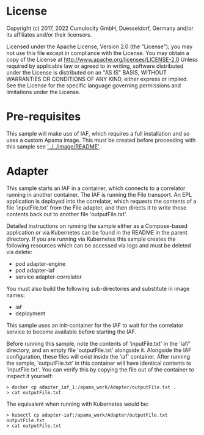 License
=======
Copyright (c) 2017, 2022 Cumulocity GmbH, Duesseldorf, Germany and/or its affiliates and/or their licensors.

Licensed under the Apache License, Version 2.0 (the "License"); you may not use this
file except in compliance with the License. You may obtain a copy of the License at
http://www.apache.org/licenses/LICENSE-2.0
Unless required by applicable law or agreed to in writing, software distributed under the
License is distributed on an "AS IS" BASIS, WITHOUT WARRANTIES OR CONDITIONS OF ANY KIND,
either express or implied. 
See the License for the specific language governing permissions and limitations under the License.

Pre-requisites
=======

This sample will make use of IAF, which requires a full installation and so uses a custom Apama image.
This must be created before proceeding with this sample see ['../../image/README'](../../image/README.md).

Adapter
=======
This sample starts an IAF in a container, which connects to a correlator
running in another container. The IAF is running the File transport. An EPL
application is deployed into the correlator, which requests the contents of
a file 'inputFile.txt' from the File adapter, and then directs it to write
those contents back out to another file 'outputFile.txt'.

Detailed instructions on running the sample either as a Compose-based
application or via Kubernetes can be found in the README in the parent
directory. If you are running via Kubernetes this sample creates the following
resources which can be accessed via logs and must be deleted via delete:

* pod adapter-engine
* pod adapter-iaf
* service adapter-correlator

You must also build the following sub-directories and substitute in image names:

* iaf
* deployment

This sample uses an init-container for the IAF to wait for the correlator service 
to become available before starting the IAF.

Before running this sample, note the contents of 'inputFile.txt' in the 'iaf/'
directory, and an empty file 'outputFile.txt' alongside it. Alongside the IAF
configuration, these files will exist inside the 'iaf' container. After
running the sample, 'outputFile.txt' in this container will have identical
contents to 'inputFile.txt'. You can verify this by copying the file out of
the container to inspect it yourself:

    > docker cp adapter_iaf_1:/apama_work/Adapter/outputFile.txt .
    > cat outputFile.txt

The equivalent when running with Kubernetes would be:

    > kubectl cp adapter-iaf:/apama_work/Adapter/outputFile.txt outputFile.txt
    > cat outputFile.txt
